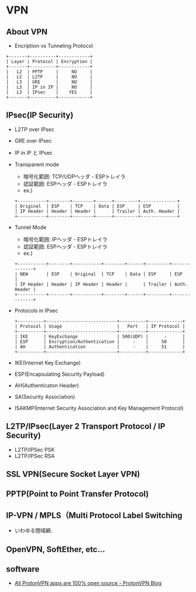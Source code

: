 # VPN

## About VPN
- Encription vs Tunneling Protocol
```
+-------+----------+------------+
| Layer | Protocol | Encryption |
+-------+----------+------------+
|   L2  | PPTP     |     NO     |
|   L2  | L2TP     |     NO     |
|   L3  | GRE      |     NO     |
|   L3  | IP in IP |     NO     |
|   L3  | IPsec    |    YES     |
+-------+----------+------------+
```

## IPsec(IP Security)
- L2TP over IPsec
- GRE over IPsec
- IP in IP と IPsec
- Transparent mode
  - 暗号化範囲: TCP/UDPヘッダ - ESPトレイラ
  - 認証範囲: ESPヘッダ - ESPトレイラ
  - ex.)
  ```
  +-----------+--------+--------+------+---------+--------------+
  | Original  | ESP    | TCP    | Data | ESP     | ESP          |
  | IP Header | Header | Header |      | Trailer | Auth. Header |
  +-----------+--------+--------+------+---------+--------------+
  ```
- Tunnel Mode
  - 暗号化範囲: IPヘッダ - ESPトレイラ
  - 認証範囲: ESPヘッダ - ESPトレイラ
  - ex.)
  ```
  +-----------+--------+-----------+--------+------+---------+--------------+
  | NEW       | ESP    | Original  | TCP    | Data | ESP     | ESP          |
  | IP Header | Header | IP Header | Header |      | Trailer | Auth. Header |
  +-----------+--------+-----------+--------+------+---------+--------------+
  ```
- Protocols in IPsec
  ```
  +----------+---------------------------+----------+-------------+
  | Protocol | Usage                     |   Port   | IP Protocol |
  +----------+---------------------------+----------+-------------+
  | IKE      | KeyExchange               | 500(UDP) |      -      |
  | ESP      | Encryption/Authentication |     -    |     50      |
  | AH       | Authentication            |     -    |     51      |
  +----------+---------------------------+----------+-------------+
  ```

- IKE(Internet Key Exchange)
- ESP(Encapsulating Security Payload)
- AH(Authenticaton Header)
- SA(Security Association)
- ISAKMP(Internet Security Association and Key Management Protocol)

## L2TP/IPsec(Layer 2 Transport Protocol / IP Security)
- L2TP/IPSec PSK
- L2TP/IPSec RSA

## SSL VPN(Secure Socket Layer VPN)

## PPTP(Point to Point Transfer Protocol)

## IP-VPN / MPLS（Multi Protocol Label Switching
- いわゆる閉域網．

## OpenVPN, SoftEther, etc...


## software
- [All ProtonVPN apps are 100% open source - ProtonVPN Blog](https://protonvpn.com/blog/open-source/)
